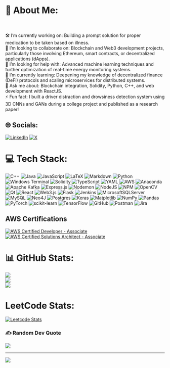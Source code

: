 # 💫 About Me:
<br><br>🛠 I’m currently working on: Building a prompt solution for proper medication to be taken based on illness.<br>👯 I’m looking to collaborate on: Blockchain and Web3 development projects, particularly those involving Ethereum, smart contracts, or decentralized applications (dApps).<br>🤝 I’m looking for help with: Advanced machine learning techniques and further optimization of real-time energy monitoring systems.<br>🌱 I’m currently learning: Deepening my knowledge of decentralized finance (DeFi) protocols and scaling microservices for distributed systems.<br>💬 Ask me about: Blockchain integration, Solidity, Python, C++, and web development with ReactJS.<br>⚡ Fun fact: I built a driver distraction and drowsiness detection system using 3D CNNs and GANs during a college project and published as a research paper!


## 🌐 Socials:
[![LinkedIn](https://img.shields.io/badge/LinkedIn-%230077B5.svg?logo=linkedin&logoColor=white)](https://linkedin.com/in/https://www.linkedin.com/in/sanjeev-kashyap-171023233/) [![X](https://img.shields.io/badge/X-black.svg?logo=X&logoColor=white)](https://x.com/https://x.com/SanjeevGO123) 


# 💻 Tech Stack:
![C++](https://img.shields.io/badge/c++-%2300599C.svg?style=for-the-badge&logo=c%2B%2B&logoColor=white) ![Java](https://img.shields.io/badge/java-%23ED8B00.svg?style=for-the-badge&logo=openjdk&logoColor=white) ![JavaScript](https://img.shields.io/badge/javascript-%23323330.svg?style=for-the-badge&logo=javascript&logoColor=%23F7DF1E) ![LaTeX](https://img.shields.io/badge/latex-%23008080.svg?style=for-the-badge&logo=latex&logoColor=white) ![Markdown](https://img.shields.io/badge/markdown-%23000000.svg?style=for-the-badge&logo=markdown&logoColor=white) ![Python](https://img.shields.io/badge/python-3670A0?style=for-the-badge&logo=python&logoColor=ffdd54) ![Windows Terminal](https://img.shields.io/badge/Windows%20Terminal-%234D4D4D.svg?style=for-the-badge&logo=windows-terminal&logoColor=white) ![Solidity](https://img.shields.io/badge/Solidity-%23363636.svg?style=for-the-badge&logo=solidity&logoColor=white) ![TypeScript](https://img.shields.io/badge/typescript-%23007ACC.svg?style=for-the-badge&logo=typescript&logoColor=white) ![YAML](https://img.shields.io/badge/yaml-%23ffffff.svg?style=for-the-badge&logo=yaml&logoColor=151515) ![AWS](https://img.shields.io/badge/AWS-%23FF9900.svg?style=for-the-badge&logo=amazon-aws&logoColor=white) ![Anaconda](https://img.shields.io/badge/Anaconda-%2344A833.svg?style=for-the-badge&logo=anaconda&logoColor=white) ![Apache Kafka](https://img.shields.io/badge/Apache%20Kafka-000?style=for-the-badge&logo=apachekafka) ![Express.js](https://img.shields.io/badge/express.js-%23404d59.svg?style=for-the-badge&logo=express&logoColor=%2361DAFB) ![Nodemon](https://img.shields.io/badge/NODEMON-%23323330.svg?style=for-the-badge&logo=nodemon&logoColor=%BBDEAD) ![NodeJS](https://img.shields.io/badge/node.js-6DA55F?style=for-the-badge&logo=node.js&logoColor=white) ![NPM](https://img.shields.io/badge/NPM-%23CB3837.svg?style=for-the-badge&logo=npm&logoColor=white) ![OpenCV](https://img.shields.io/badge/opencv-%23white.svg?style=for-the-badge&logo=opencv&logoColor=white) ![Qt](https://img.shields.io/badge/Qt-%23217346.svg?style=for-the-badge&logo=Qt&logoColor=white) ![React](https://img.shields.io/badge/react-%2320232a.svg?style=for-the-badge&logo=react&logoColor=%2361DAFB) ![Web3.js](https://img.shields.io/badge/web3.js-F16822?style=for-the-badge&logo=web3.js&logoColor=white) ![Flask](https://img.shields.io/badge/flask-%23000.svg?style=for-the-badge&logo=flask&logoColor=white) ![Jenkins](https://img.shields.io/badge/jenkins-%232C5263.svg?style=for-the-badge&logo=jenkins&logoColor=white) ![MicrosoftSQLServer](https://img.shields.io/badge/Microsoft%20SQL%20Server-CC2927?style=for-the-badge&logo=microsoft%20sql%20server&logoColor=white) ![MySQL](https://img.shields.io/badge/mysql-4479A1.svg?style=for-the-badge&logo=mysql&logoColor=white) ![Neo4J](https://img.shields.io/badge/Neo4j-008CC1?style=for-the-badge&logo=neo4j&logoColor=white) ![Postgres](https://img.shields.io/badge/postgres-%23316192.svg?style=for-the-badge&logo=postgresql&logoColor=white) ![Keras](https://img.shields.io/badge/Keras-%23D00000.svg?style=for-the-badge&logo=Keras&logoColor=white) ![Matplotlib](https://img.shields.io/badge/Matplotlib-%23ffffff.svg?style=for-the-badge&logo=Matplotlib&logoColor=black) ![NumPy](https://img.shields.io/badge/numpy-%23013243.svg?style=for-the-badge&logo=numpy&logoColor=white) ![Pandas](https://img.shields.io/badge/pandas-%23150458.svg?style=for-the-badge&logo=pandas&logoColor=white) ![PyTorch](https://img.shields.io/badge/PyTorch-%23EE4C2C.svg?style=for-the-badge&logo=PyTorch&logoColor=white) ![scikit-learn](https://img.shields.io/badge/scikit--learn-%23F7931E.svg?style=for-the-badge&logo=scikit-learn&logoColor=white) ![TensorFlow](https://img.shields.io/badge/TensorFlow-%23FF6F00.svg?style=for-the-badge&logo=TensorFlow&logoColor=white) ![GitHub](https://img.shields.io/badge/github-%23121011.svg?style=for-the-badge&logo=github&logoColor=white) ![Postman](https://img.shields.io/badge/Postman-FF6C37?style=for-the-badge&logo=postman&logoColor=white)
![Jira](https://img.shields.io/badge/jira-%230A0FFF.svg?style=for-the-badge&logo=jira&logoColor=white)

## AWS Certifications  

[![AWS Certified Developer - Associate](https://images.credly.com/size/156x156/images/b9feab85-1a43-4f6c-99a5-631b88d5461b/image.png)](https://www.credly.com/badges/89ef65fd-1659-46ca-88a9-7b43c28c2c65)
[![AWS Certified Solutions Architect - Associate](https://images.credly.com/size/156x156/images/0e284c3f-5164-4b21-8660-0d84737941bc/image.png)](https://www.credly.com/badges/0e284c3f-5164-4b21-8660-0d84737941bc)





# 📊 GitHub Stats:
![](https://github-readme-stats.vercel.app/api?username=SanjeevGO123&theme=transparent&hide_border=false&include_all_commits=true&count_private=true)</br>
![](https://github-readme-streak-stats.herokuapp.com/?user=SanjeevGO123&theme=transparent&hide_border=false)</br>
![](https://github-readme-stats.vercel.app/api/top-langs/?username=SanjeevGO123&theme=transparent&hide_border=false&include_all_commits=true&count_private=true&layout=compact)


# LeetCode Stats:
[![Leetcode Stats](https://leetcard.jacoblin.cool/SanjeevGO123?ext=heatmap)](https://leetcode.com/SanjeevGO123)

### ✍️ Random Dev Quote
![](https://quotes-github-readme.vercel.app/api?type=horizontal&theme=radical)

---
[![](https://visitcount.itsvg.in/api?id=SanjeevGO123&label=Profile%20Views&color=2&icon=0&pretty=true)](https://visitcount.itsvg.in)

<!-- Proudly created with GPRM ( https://gprm.itsvg.in ) -->
